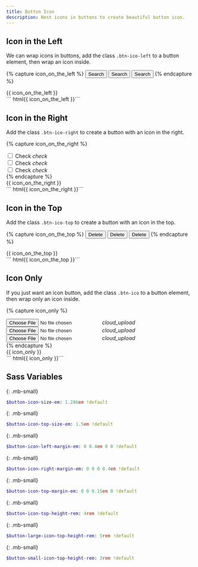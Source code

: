 ```yaml
---
title: Button Icon
description: Nest icons in buttons to create beautiful button icon.
---
```



## Icon in the Left
We can wrap icons in buttons, add the class `.btn-ico-left` to a button element, then wrap an icon inside.

{% capture icon_on_the_left %}
<button class="btn btn-primary btn-ico-left btn-small">
  Search <i class="ico ico-search"></i>
</button>
<button class="btn btn-primary btn-ico-left">
  Search <i class="ico ico-search"></i>
</button>
<button class="btn btn-primary btn-ico-left btn-large">
  Search <i class="ico ico-search"></i>
</button>
{% endcapture %}

<div class="button-example">
  {{ icon_on_the_left }}
</div>
``` html{{ icon_on_the_left }}```


## Icon in the Right
Add the class `.btn-ico-right` to create a button with an icon in the right.

{% capture icon_on_the_right %}
<div class="btn-check btn-hollow-primary btn-ico-right btn-small">
  <input type="checkbox">
  <label>Check <i class="ico material-icons">check</i></label>
</div>
<div class="btn-check btn-hollow-primary btn-ico-right">
  <input type="checkbox">
  <label>Check <i class="ico material-icons">check</i></label>
</div>
<div class="btn-check btn-hollow-primary btn-ico-right btn-large">
  <input type="checkbox">
  <label>Check <i class="ico material-icons">check</i></label>
</div>
{% endcapture %}

<div class="button-example">
  {{ icon_on_the_right }}
</div>
``` html{{ icon_on_the_right }}```


## Icon in the Top
Add the class `.btn-ico-top` to create a button with an icon in the top.

{% capture icon_on_the_top %}
<button class="btn btn-primary btn-ico-top btn-small">
  Delete <i class="ico ico-cross"></i>
</button>
<button class="btn btn-primary btn-ico-top">
  Delete <i class="ico ico-cross"></i>
</button>
<button class="btn btn-primary btn-ico-top btn-large">
  Delete <i class="ico ico-cross"></i>
</button>
{% endcapture %}

<div class="button-example">
  {{ icon_on_the_top }}
</div>
``` html{{ icon_on_the_top }}```


## Icon Only
If you just want an icon button, add the class `.btn-ico` to a button element, then wrap only an icon inside.

{% capture icon_only %}
<div class="btn-file btn-primary btn-ico btn-small">
  <input type="file">
  <label><i class="ico material-icons">cloud_upload</i></label>
</div>
<div class="btn-file btn-primary btn-ico">
  <input type="file">
  <label><i class="ico material-icons">cloud_upload</i></label>
</div>
<div class="btn-file btn-primary btn-ico btn-large">
  <input type="file">
  <label><i class="ico material-icons">cloud_upload</i></label>
</div>
{% endcapture %}

<div class="button-example">
  {{ icon_only }}
</div>
``` html{{ icon_only }}```



## Sass Variables
{: .mb-small}

``` sass
$button-icon-size-em: 1.286em !default
```
{: .mb-small}

``` sass
$button-icon-top-size-em: 1.5em !default
```
{: .mb-small}

``` sass
$button-icon-left-margin-em: 0 0.4em 0 0 !default
```
{: .mb-small}

``` sass
$button-icon-right-margin-em: 0 0 0 0.4em !default
```
{: .mb-small}

``` sass
$button-icon-top-margin-em: 0 0 0.15em 0 !default
```
{: .mb-small}

``` sass
$button-icon-top-height-rem: 4rem !default
```
{: .mb-small}

``` sass
$button-large-icon-top-height-rem: 5rem !default
```
{: .mb-small}

``` sass
$button-small-icon-top-height-rem: 3rem !default
```